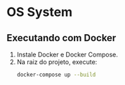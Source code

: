 # OS System

## Executando com Docker
1. Instale Docker e Docker Compose.
2. Na raiz do projeto, execute:
   ```bash
   docker-compose up --build